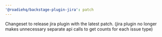 ```yaml
---
'@roadiehq/backstage-plugin-jira': patch
---
```


Changeset to release jira plugin with the latest patch. (jira plugin no longer makes unnecessary separate api calls to get counts for each issue type)
